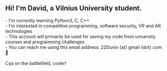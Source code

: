 <h2>Hi! I'm David, a Vilnius University student.</h2>
- I'm currently learning Python3, C, C++<br>
- I'm interested in competitive programming, software security, VR and AR technologies<br>
- This account will primarily be used for saving my code from university courses and programming challenges<br>
- You can reach me using this email address: 22Dunix {at} gmail {dot} com 👀<br><br>
Cya on the battlefield, coder!
<!---
- 👋 Hi, I’m @dasAtRagedy
- 👀 I’m interested in ...
- 🌱 I’m currently learning ...
- 💞️ I’m looking to collaborate on ...
- 📫 How to reach me ...

dasAtRagedy/dasAtRagedy is a ✨ special ✨ repository because its `README.md` (this file) appears on your GitHub profile.
You can click the Preview link to take a look at your changes.
--->
